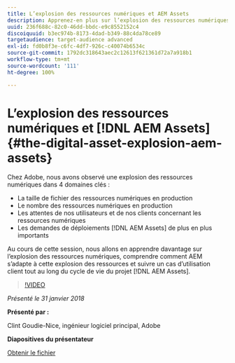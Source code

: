 ```yaml
---
title: L’explosion des ressources numériques et AEM Assets
description: Apprenez-en plus sur l’explosion des ressources numériques et sur AEM Assets chez Adobe.
uuid: 236f688c-82c0-46dd-bbdc-e9c8552152c4
discoiquuid: b3ec974b-8173-4dad-b349-88c4da78ce89
targetaudience: target-audience advanced
exl-id: fd0b8f3e-c6fc-4df7-926c-c40074b6534c
source-git-commit: 1792dc318643aec2c12613f621361d72a7a918b1
workflow-type: tm+mt
source-wordcount: '111'
ht-degree: 100%

---
```


# L’explosion des ressources numériques et [!DNL AEM Assets]{#the-digital-asset-explosion-aem-assets}

Chez Adobe, nous avons observé une explosion des ressources numériques dans 4 domaines clés :

* La taille de fichier des ressources numériques en production
* Le nombre des ressources numériques en production
* Les attentes de nos utilisateurs et de nos clients concernant les ressources numériques
* Les demandes de déploiements [!DNL AEM Assets] de plus en plus importants

Au cours de cette session, nous allons en apprendre davantage sur l’explosion des ressources numériques, comprendre comment AEM s’adapte à cette explosion des ressources et suivre un cas d’utilisation client tout au long du cycle de vie du projet [!DNL AEM Assets].

>[!VIDEO](https://video.tv.adobe.com/v/21474/?quality=9)

*Présenté le 31 janvier 2018*

**Présenté par :**

Clint Goudie-Nice, ingénieur logiciel principal, Adobe

**Diapositives du présentateur**

[Obtenir le fichier](assets/1+30+18+the+digital+asset+explosion+gems.pdf)
<!--
[Get back to the Overview](https://helpx.adobe.com/experience-manager/kt/eseminars/gems/aem-index.html)
-->
